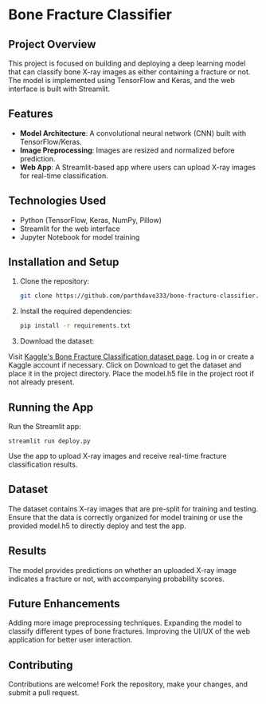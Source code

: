# Bone Fracture Classifier

## Project Overview
This project is focused on building and deploying a deep learning model that can classify bone X-ray images as either containing a fracture or not. The model is implemented using TensorFlow and Keras, and the web interface is built with Streamlit.

## Features
- **Model Architecture**: A convolutional neural network (CNN) built with TensorFlow/Keras.
- **Image Preprocessing**: Images are resized and normalized before prediction.
- **Web App**: A Streamlit-based app where users can upload X-ray images for real-time classification.

## Technologies Used
- Python (TensorFlow, Keras, NumPy, Pillow)
- Streamlit for the web interface
- Jupyter Notebook for model training

## Installation and Setup
1. Clone the repository:
   ```bash
   git clone https://github.com/parthdave333/bone-fracture-classifier.git

2. Install the required dependencies:
   ```bash
   pip install -r requirements.txt

3. Download the dataset:

Visit [Kaggle's Bone Fracture Classification dataset page](https://www.kaggle.com/datasets/shyamgupta196/bone-fracture-split-classification).
Log in or create a Kaggle account if necessary.
Click on Download to get the dataset and place it in the project directory.
Place the model.h5 file in the project root if not already present.

## Running the App
Run the Streamlit app:

    streamlit run deploy.py
Use the app to upload X-ray images and receive real-time fracture classification results.

## Dataset
The dataset contains X-ray images that are pre-split for training and testing. Ensure that the data is correctly organized for model training or use the provided model.h5 to directly deploy and test the app.

## Results
The model provides predictions on whether an uploaded X-ray image indicates a fracture or not, with accompanying probability scores.

## Future Enhancements
Adding more image preprocessing techniques.
Expanding the model to classify different types of bone fractures.
Improving the UI/UX of the web application for better user interaction.

## Contributing
Contributions are welcome! Fork the repository, make your changes, and submit a pull request.
